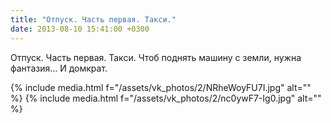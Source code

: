 ```yaml
---
title: "Отпуск. Часть первая. Такси."
date: 2013-08-10 15:41:00 +0300
---
```


Отпуск. Часть первая. Такси.
Чтоб поднять машину с земли, нужна фантазия... И домкрат.


{% include media.html f="/assets/vk_photos/2/NRheWoyFU7I.jpg" alt="" %}
{% include media.html f="/assets/vk_photos/2/nc0ywF7-Ig0.jpg" alt="" %}
